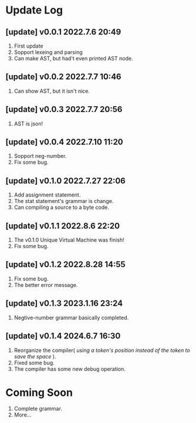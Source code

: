# Update Log

## [update] v0.0.1 2022.7.6 20:49
1. First update
2. Sopport lexeing and parsing
3. Can make AST, but had't even printed AST node. 

## [update] v0.0.2 2022.7.7 10:46
1. Can show AST, but it isn't nice.

## [update] v0.0.3 2022.7.7 20:56
1. AST is json!

## [update] v0.0.4 2022.7.10 11:20
1. Sopport neg-number.
2. Fix some bug.

## [update] v0.1.0 2022.7.27 22:06
1. Add assignment statement.
2. The stat statement's grammar is change.
3. Can compiling a source to a byte code.

## [update] v0.1.1 2022.8.6 22:20
1. The v0.1.0 Unique Virtual Machine was finish!
2. Fix some bug.

## [update] v0.1.2 2022.8.28 14:55
1. Fix some bug.
2. The better error message.

## [update] v0.1.3 2023.1.16 23:24
1. Negtive-number grammar basically completed.
   
## [update] v0.1.4 2024.6.7 16:30 
1. Reorganize the compiler( *using a token's position instead of the token to save the space* ).
2. Fixed some bug.
3. The compiler has some new debug operation. 

# Coming Soon
1. Complete grammar.
2. More...